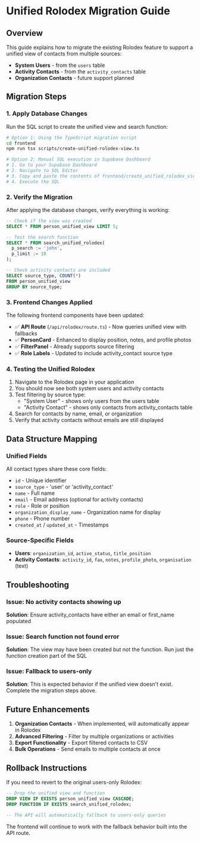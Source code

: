 # Unified Rolodex Migration Guide

## Overview
This guide explains how to migrate the existing Rolodex feature to support a unified view of contacts from multiple sources:
- **System Users** - from the `users` table
- **Activity Contacts** - from the `activity_contacts` table  
- **Organization Contacts** - future support planned

## Migration Steps

### 1. Apply Database Changes

Run the SQL script to create the unified view and search function:

```bash
# Option 1: Using the TypeScript migration script
cd frontend
npm run tsx scripts/create-unified-rolodex-view.ts

# Option 2: Manual SQL execution in Supabase Dashboard
# 1. Go to your Supabase Dashboard
# 2. Navigate to SQL Editor
# 3. Copy and paste the contents of frontend/create_unified_rolodex_view.sql
# 4. Execute the SQL
```

### 2. Verify the Migration

After applying the database changes, verify everything is working:

```sql
-- Check if the view was created
SELECT * FROM person_unified_view LIMIT 5;

-- Test the search function
SELECT * FROM search_unified_rolodex(
  p_search := 'john',
  p_limit := 10
);

-- Check activity contacts are included
SELECT source_type, COUNT(*) 
FROM person_unified_view 
GROUP BY source_type;
```

### 3. Frontend Changes Applied

The following frontend components have been updated:
- ✅ **API Route** (`/api/rolodex/route.ts`) - Now queries unified view with fallbacks
- ✅ **PersonCard** - Enhanced to display position, notes, and profile photos
- ✅ **FilterPanel** - Already supports source filtering
- ✅ **Role Labels** - Updated to include activity_contact source type

### 4. Testing the Unified Rolodex

1. Navigate to the Rolodex page in your application
2. You should now see both system users and activity contacts
3. Test filtering by source type:
   - "System User" - shows only users from the users table
   - "Activity Contact" - shows only contacts from activity_contacts table
4. Search for contacts by name, email, or organization
5. Verify that activity contacts without emails are still displayed

## Data Structure Mapping

### Unified Fields
All contact types share these core fields:
- `id` - Unique identifier
- `source_type` - 'user' or 'activity_contact'
- `name` - Full name
- `email` - Email address (optional for activity contacts)
- `role` - Role or position
- `organization_display_name` - Organization name for display
- `phone` - Phone number
- `created_at` / `updated_at` - Timestamps

### Source-Specific Fields
- **Users**: `organization_id`, `active_status`, `title_position`
- **Activity Contacts**: `activity_id`, `fax`, `notes`, `profile_photo`, `organisation` (text)

## Troubleshooting

### Issue: No activity contacts showing up
**Solution**: Ensure activity_contacts have either an email or first_name populated

### Issue: Search function not found error
**Solution**: The view may have been created but not the function. Run just the function creation part of the SQL

### Issue: Fallback to users-only
**Solution**: This is expected behavior if the unified view doesn't exist. Complete the migration steps above.

## Future Enhancements

1. **Organization Contacts** - When implemented, will automatically appear in Rolodex
2. **Advanced Filtering** - Filter by multiple organizations or activities
3. **Export Functionality** - Export filtered contacts to CSV
4. **Bulk Operations** - Send emails to multiple contacts at once

## Rollback Instructions

If you need to revert to the original users-only Rolodex:

```sql
-- Drop the unified view and function
DROP VIEW IF EXISTS person_unified_view CASCADE;
DROP FUNCTION IF EXISTS search_unified_rolodex;

-- The API will automatically fallback to users-only queries
```

The frontend will continue to work with the fallback behavior built into the API route. 